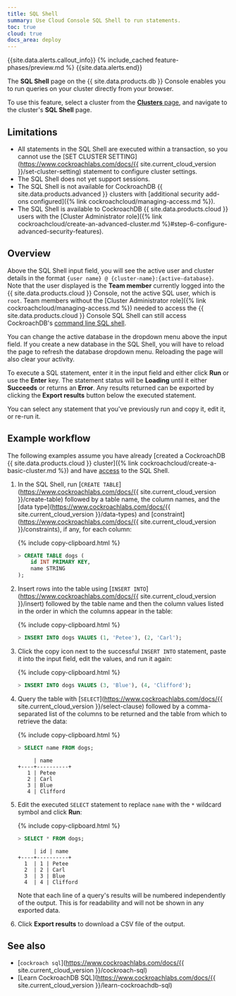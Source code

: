 ```yaml
---
title: SQL Shell
summary: Use Cloud Console SQL Shell to run statements.
toc: true
cloud: true
docs_area: deploy
---
```


{{site.data.alerts.callout_info}}
{% include_cached feature-phases/preview.md %}
{{site.data.alerts.end}}

The **SQL Shell** page on the {{ site.data.products.db }} Console enables you to run queries on your cluster directly from your browser.

To use this feature, select a cluster from the [**Clusters** page](cluster-management.html#view-clusters-page), and navigate to the cluster's **SQL Shell** page.

## Limitations

- All statements in the SQL Shell are executed within a transaction, so you cannot use the [SET CLUSTER SETTING](https://www.cockroachlabs.com/docs/{{ site.current_cloud_version }}/set-cluster-setting) statement to configure cluster settings.
- The SQL Shell does not yet support sessions.
- The SQL Shell is not available for CockroachDB {{ site.data.products.advanced }} clusters with [additional security add-ons configured]({% link cockroachcloud/managing-access.md %}).
- The SQL Shell is available to CockroachDB {{ site.data.products.cloud }} users with the [Cluster Administrator role]({% link cockroachcloud/create-an-advanced-cluster.md %}#step-6-configure-advanced-security-features).

## Overview

Above the SQL Shell input field, you will see the active user and cluster details in the format `{user name} @ {cluster-name}:{active-database}`. Note that the user displayed is the **Team member** currently logged into the {{ site.data.products.cloud }} Console, not the active SQL user, which is `root`. Team members without the [Cluster Administrator role]({% link cockroachcloud/managing-access.md %}) needed to access the {{ site.data.products.cloud }} Console SQL Shell can still access CockroachDB's [command line SQL shell](https://www.cockroachlabs.com/docs/{{site.current_cloud_version}}/cockroach-sql).

You can change the active database in the dropdown menu above the input field. If you create a new database in the SQL Shell, you will have to reload the page to refresh the database dropdown menu. Reloading the page will also clear your activity.

To execute a SQL statement, enter it in the input field and either click **Run** or use the **Enter** key. The statement status will be **Loading** until it either **Succeeds** or returns an **Error**. Any results returned can be exported by clicking the **Export results** button below the executed statement.

You can select any statement that you've previously run and copy it, edit it, or re-run it.

## Example workflow

The following examples assume you have already [created a CockroachDB {{ site.data.products.cloud }} cluster]({% link cockroachcloud/create-a-basic-cluster.md %}) and have [access](#limitations) to the SQL Shell.

1. In the SQL Shell, run [`CREATE TABLE`](https://www.cockroachlabs.com/docs/{{ site.current_cloud_version }}/create-table) followed by a table name, the column names, and the [data type](https://www.cockroachlabs.com/docs/{{ site.current_cloud_version }}/data-types) and [constraint](https://www.cockroachlabs.com/docs/{{ site.current_cloud_version }}/constraints), if any, for each column:

    {% include copy-clipboard.html %}
    ~~~ sql
    > CREATE TABLE dogs (
        id INT PRIMARY KEY,
        name STRING
    );
    ~~~

1. Insert rows into the table using [`INSERT INTO`](https://www.cockroachlabs.com/docs/{{ site.current_cloud_version }}/insert) followed by the table name and then the column values listed in the order in which the columns appear in the table:

    {% include copy-clipboard.html %}
    ~~~ sql
    > INSERT INTO dogs VALUES (1, 'Petee'), (2, 'Carl');
    ~~~

1. Click the copy icon next to the successful `INSERT INTO` statement, paste it into the input field, edit the values, and run it again:

    {% include copy-clipboard.html %}
    ~~~ sql
    > INSERT INTO dogs VALUES (3, 'Blue'), (4, 'Clifford');
    ~~~

1. Query the table with [`SELECT`](https://www.cockroachlabs.com/docs/{{ site.current_cloud_version }}/select-clause) followed by a comma-separated list of the columns to be returned and the table from which to retrieve the data:

    {% include copy-clipboard.html %}
    ~~~ sql
    > SELECT name FROM dogs;
    ~~~

    ~~~
         | name
    +----+----------+
       1 | Petee
       2 | Carl
       3 | Blue
       4 | Clifford
    ~~~

1. Edit the executed `SELECT` statement to replace `name` with the `*` wildcard symbol and click **Run**:

    {% include copy-clipboard.html %}
    ~~~ sql
    > SELECT * FROM dogs;
    ~~~

    ~~~
         | id | name
    +----+----------+
      1  | 1 | Petee
      2  | 2 | Carl
      3  | 3 | Blue
      4  | 4 | Clifford
    ~~~
    
    Note that each line of a query's results will be numbered independently of the output. This is for readability and will not be shown in any exported data.

1. Click **Export results** to download a CSV file of the output.

## See also

- [`cockroach sql`](https://www.cockroachlabs.com/docs/{{ site.current_cloud_version }}/cockroach-sql)
- [Learn CockroachDB SQL](https://www.cockroachlabs.com/docs/{{ site.current_cloud_version }}/learn-cockroachdb-sql)